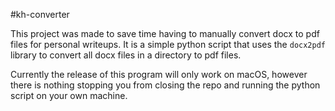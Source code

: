 #kh-converter

This project was made to save time having to manually convert docx to pdf files for personal writeups. It is a simple python script that uses the `docx2pdf` library to convert all docx files in a directory to pdf files.

Currently the release of this program will only work on macOS, however there is nothing stopping you from closing the repo and running the python script on your own machine.
